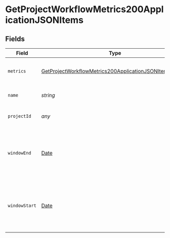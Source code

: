 # GetProjectWorkflowMetrics200ApplicationJSONItems


## Fields

| Field                                                                                                                                         | Type                                                                                                                                          | Required                                                                                                                                      | Description                                                                                                                                   | Example                                                                                                                                       |
| --------------------------------------------------------------------------------------------------------------------------------------------- | --------------------------------------------------------------------------------------------------------------------------------------------- | --------------------------------------------------------------------------------------------------------------------------------------------- | --------------------------------------------------------------------------------------------------------------------------------------------- | --------------------------------------------------------------------------------------------------------------------------------------------- |
| `metrics`                                                                                                                                     | [GetProjectWorkflowMetrics200ApplicationJSONItemsMetrics](../../models/operations/getprojectworkflowmetrics200applicationjsonitemsmetrics.md) | :heavy_check_mark:                                                                                                                            | Metrics relating to a workflow's runs.                                                                                                        |                                                                                                                                               |
| `name`                                                                                                                                        | *string*                                                                                                                                      | :heavy_check_mark:                                                                                                                            | The name of the workflow.                                                                                                                     | build-and-test                                                                                                                                |
| `projectId`                                                                                                                                   | *any*                                                                                                                                         | :heavy_check_mark:                                                                                                                            | The unique ID of the project                                                                                                                  |                                                                                                                                               |
| `windowEnd`                                                                                                                                   | [Date](https://developer.mozilla.org/en-US/docs/Web/JavaScript/Reference/Global_Objects/Date)                                                 | :heavy_check_mark:                                                                                                                            | The timestamp of the last build within the requested reporting window.                                                                        |                                                                                                                                               |
| `windowStart`                                                                                                                                 | [Date](https://developer.mozilla.org/en-US/docs/Web/JavaScript/Reference/Global_Objects/Date)                                                 | :heavy_check_mark:                                                                                                                            | The timestamp of the first build within the requested reporting window.                                                                       |                                                                                                                                               |